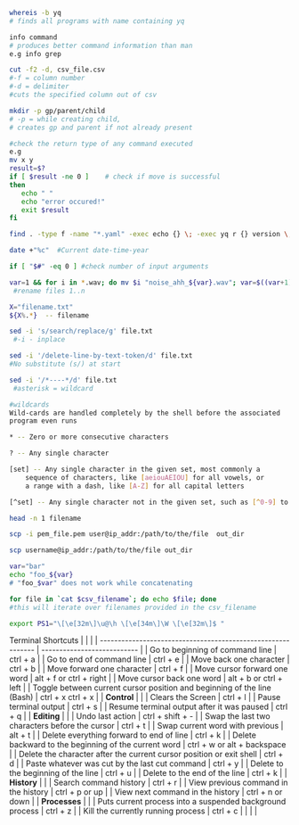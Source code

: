 ```bash
whereis -b yq
# finds all programs with name containing yq 
```

```bash
info command 
# produces better command information than man 
e.g info grep
```

```bash
cut -f2 -d, csv_file.csv
#-f = column number 
#-d = delimiter
#cuts the specified column out of csv
```

 ```bash
 mkdir -p gp/parent/child  
 # -p = while creating child, 
 # creates gp and parent if not already present
 ```

 ```bash
#check the return type of any command executed
e.g 
mv x y 
result=$?   
if [ $result -ne 0 ]    # check if move is successful
then
    echo " "
    echo "error occured!"
    exit $result
fi
 ```

 ```bash
find . -type f -name "*.yaml" -exec echo {} \; -exec yq r {} version \; -exec echo "" \;
 ```

 ```bash
date +"%c"  #Current date-time-year
 ```

 ```bash
if [ "$#" -eq 0 ] #check number of input arguments
 ```

 ```bash
var=1 && for i in *.wav; do mv $i "noise_ahh_${var}.wav"; var=$((var+1)); done
  #rename files 1..n
 ```

 ```bash
X="filename.txt"
${X%.*}  -- filename 
 ```

 ```bash
sed -i 's/search/replace/g' file.txt
  #-i - inplace
 ```

 ```bash
sed -i '/delete-line-by-text-token/d' file.txt 
#No substitute (s/) at start
 ```

 ```bash
sed -i '/*----*/d' file.txt
  #asterisk = wildcard 
 ```

```bash
#wildcards
Wild-cards are handled completely by the shell before the associated
program even runs

* -- Zero or more consecutive characters

? -- Any single character

[set] -- Any single character in the given set, most commonly a 
	sequence of characters, like [aeiouAEIOU] for all vowels, or 
	a range with a dash, like [A-Z] for all capital letters

[^set] -- Any single character not in the given set, such as [^0-9] to mean any nondigit
```

 ```bash
head -n 1 filename 
 ```

 ```bash
scp -i pem_file.pem user@ip_addr:/path/to/the/file  out_dir 
 ```

 ```bash
scp username@ip_addr:/path/to/the/file out_dir 
 ```

 ```bash
var="bar"
echo "foo_${var}
# "foo_$var" does not work while concatenating  
 ```

 ```bash
for file in `cat $csv_filename`; do echo $file; done
#this will iterate over filenames provided in the csv_filename
 ```

```bash
export PS1="\[\e[32m\]\u@\h \[\e[34m\]\W \[\e[32m\]$ "
```
Terminal Shortcuts
|                                                              |                             |
| ------------------------------------------------------------ | --------------------------- |
| Go to beginning of command line                              | ctrl + a                    |
| Go to end of command line                                    | ctrl + e                    |
| Move back one character                                      | ctrl + b                    |
| Move forward one character                                   | ctrl + f                    |
| Move cursor forward one word                                 | alt + f or ctrl + right     |
| Move cursor back one word                                    | alt + b or ctrl + left      |
| Toggle between current cursor position and beginning of the line (Bash) | ctrl + x ctrl + x           |
| **Control**                                                  |                             |
| Clears the Screen                                            | ctrl + l                    |
| Pause terminal output                                        | ctrl + s                    |
| Resume terminal output after it was paused                   | ctrl + q                    |
| **Editing**                                                  |                             |
| Undo last action                                             | ctrl + shift + -            |
| Swap the last two characters before the cursor               | ctrl + t                    |
| Swap current word with previous                              | alt + t                     |
| Delete everything forward to end of line                     | ctrl + k                    |
| Delete backward to the beginning of the current word         | ctrl + w or alt + backspace |
| Delete the character after the current cursor position or exit shell | ctrl + d                    |
| Paste whatever was cut by the last cut command               | ctrl + y                    |
| Delete to the beginning of the line                          | ctrl + u                    |
| Delete to the end of the line                                | ctrl + k                    |
| **History**                                                  |                             |
| Search command history                                       | ctrl + r                    |
| View previous command in the history                         | ctrl + p or up              |
| View next command in the history                             | ctrl + n or down            |
| **Processes**                                                |                             |
| Puts current process into a suspended background process     | ctrl + z                    |
| Kill the currently running process                           | ctrl + c                    |
|                                                              |                             |